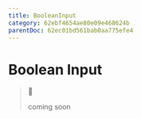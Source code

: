 ```yaml
---
title: BooleanInput
category: 62ebf4654ae80e09e468624b
parentDoc: 62ec01bd561bab0aa775efe4
---
```


# Boolean Input
>🚧 
>
> coming soon